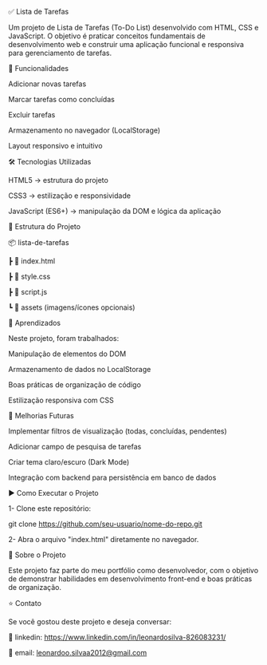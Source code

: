 ✅ Lista de Tarefas

Um projeto de Lista de Tarefas (To-Do List) desenvolvido com HTML, CSS e JavaScript.
O objetivo é praticar conceitos fundamentais de desenvolvimento web e construir uma aplicação funcional e responsiva para gerenciamento de tarefas.

🚀 Funcionalidades

Adicionar novas tarefas

Marcar tarefas como concluídas

Excluir tarefas

Armazenamento no navegador (LocalStorage)

Layout responsivo e intuitivo

🛠️ Tecnologias Utilizadas

HTML5 → estrutura do projeto

CSS3 → estilização e responsividade

JavaScript (ES6+) → manipulação da DOM e lógica da aplicação

📂 Estrutura do Projeto

📦 lista-de-tarefas

 ┣ 📜 index.html
 
 ┣ 📜 style.css
 
 ┣ 📜 script.js
 
 ┗ 📂 assets (imagens/ícones opcionais)

 📖 Aprendizados

Neste projeto, foram trabalhados:

Manipulação de elementos do DOM

Armazenamento de dados no LocalStorage

Boas práticas de organização de código

Estilização responsiva com CSS

🚧 Melhorias Futuras

Implementar filtros de visualização (todas, concluídas, pendentes)

Adicionar campo de pesquisa de tarefas

Criar tema claro/escuro (Dark Mode)

Integração com backend para persistência em banco de dados

▶️ Como Executar o Projeto

1- Clone este repositório:

git clone https://github.com/seu-usuario/nome-do-repo.git

2- Abra o arquivo "index.html" diretamente no navegador.

📌 Sobre o Projeto

Este projeto faz parte do meu portfólio como desenvolvedor, com o objetivo de demonstrar habilidades em desenvolvimento front-end e boas práticas de organização.

⭐ Contato

Se você gostou deste projeto e deseja conversar:

💼 linkedin: https://www.linkedin.com/in/leonardosilva-826083231/

📧 email: leonardoo.silvaa2012@gmail.com


